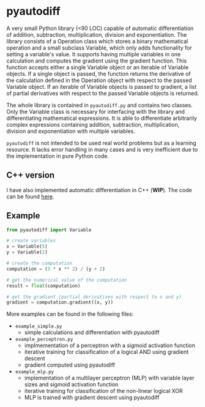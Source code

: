 # pyautodiff

A very small Python library (<90 LOC) capable of automatic differentiation of addition, subtraction, multiplication, division and exponentiation. The library consists of a Operation class which stores a binary mathematical operation and a small subclass Variable, which only adds functionality for setting a variable's value. It supports having multiple variables in one calculation and computes the gradient using the gradient function. This function accepts either a single Variable object or an iterable of Variable objects. If a single object is passed, the function returns the derivative of the calculation defined in the Operation object with respect to the passed Variable object. If an iterable of Variable objects is passed to gradient, a list of partial derivatives with respect to the passed Variable objects is returned.

The whole library is contained in `pyautodiff.py` and contains two classes. Only the Variable class is necessary for interfacing with the library and differentiating mathematical expressions. It is able to differentiate arbitrarily complex expressions containing addition, subtraction, multiplication, division and exponentiation with multiple variables.

`pyautodiff` is not intended to be used real world problems but as a learning resource. It lacks error handling in many cases and is very inefficient due to the implementation in pure Python code.

## C++ version
I have also implemented automatic differentiation in C++ (**WIP**). The code can be found [here](https://github.com/PhilippThoelke/autodiff).

## Example
```python
from pyautodiff import Variable

# create variables
x = Variable(5)
y = Variable(2)

# create the computation
computation = (3 * x ** 2) / (y + 2)

# get the numerical value of the computation
result = float(computation)

# get the gradient (partial derivatives with respect to x and y)
gradient = computation.gradient((x, y))
```
More examples can be found in the following files:
- `example_simple.py`
  - simple calculations and differentiation with pyautodiff
- `example_perceptron.py`
  - implmementation of a perceptron with a sigmoid activation function
  - iterative training for classification of a logical AND using gradient descent
  - gradient computed using pyautodiff
- `example_mlp.py`
  - implementation of a multilayer perceptron (MLP) with variable layer sizes and sigmoid activation function
  - iterative training for classification of the non-linear logical XOR
  - MLP is trained with gradient descent using pyautodiff
